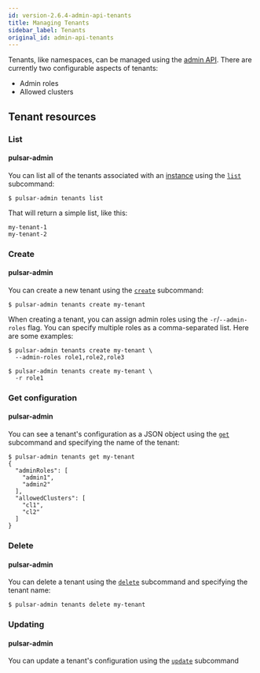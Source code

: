 ```yaml
---
id: version-2.6.4-admin-api-tenants
title: Managing Tenants
sidebar_label: Tenants
original_id: admin-api-tenants
---
```


Tenants, like namespaces, can be managed using the [admin API](admin-api-overview.md). There are currently two configurable aspects of tenants:

* Admin roles
* Allowed clusters

## Tenant resources

### List

#### pulsar-admin

You can list all of the tenants associated with an [instance](reference-terminology.md#instance) using the [`list`](reference-pulsar-admin.md#tenants-list) subcommand:

```shell
$ pulsar-admin tenants list
```

That will return a simple list, like this:

```
my-tenant-1
my-tenant-2
```

### Create

#### pulsar-admin

You can create a new tenant using the [`create`](reference-pulsar-admin.md#tenants-create) subcommand:

```shell
$ pulsar-admin tenants create my-tenant
```

When creating a tenant, you can assign admin roles using the `-r`/`--admin-roles` flag. You can specify multiple roles as a comma-separated list. Here are some examples:

```shell
$ pulsar-admin tenants create my-tenant \
  --admin-roles role1,role2,role3

$ pulsar-admin tenants create my-tenant \
  -r role1
```

### Get configuration

#### pulsar-admin

You can see a tenant's configuration as a JSON object using the [`get`](reference-pulsar-admin.md#tenants-get) subcommand and specifying the name of the tenant:

```shell
$ pulsar-admin tenants get my-tenant
{
  "adminRoles": [
    "admin1",
    "admin2"
  ],
  "allowedClusters": [
    "cl1",
    "cl2"
  ]
}
```

### Delete

#### pulsar-admin

You can delete a tenant using the [`delete`](reference-pulsar-admin.md#tenants-delete) subcommand and specifying the tenant name:

```shell
$ pulsar-admin tenants delete my-tenant
```

### Updating

#### pulsar-admin

You can update a tenant's configuration using the [`update`](reference-pulsar-admin.md#tenants-update) subcommand
